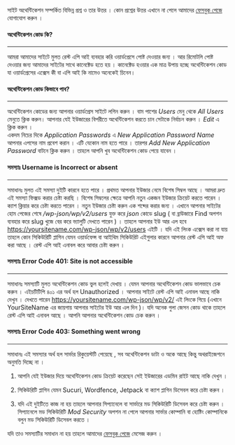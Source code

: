 সাইট অথেন্টিকেশন সম্পর্কিত বিভিন্ন প্রশ্ন ও তার উত্তর । কোন প্রশ্নের উত্তর এখানে না পেলে আমাদের [ফেসবুক পেজে](https://www.facebook.com/dghippo) যোগাযোগ করুন । 

#### অথেন্টিকেশন কোড কি?
---
আমরা আমাদের সাইটে মুলত রেস্ট এপি আই ব্যবহার করি ওয়ার্ডপ্রেসে পোষ্ট দেওয়ার জন্য । আর রিমোটলি পোষ্ট দেওয়ার জন্য আমাদের সাইটের সাথে কানেক্টেড হতে হয় । কানেক্টেড হওয়ার এক মাত্র উপায় হচ্ছে অথেন্টিকেশন কোড যা ওয়ার্ডপ্রেসের এক্সেস কী বা এপি আই কি নামেও অনেকেই চিনেন।    

#### অথেন্টিকেশন কোড কিভাবে পাব?
---

অথেন্টিকেশন কোডের জন্য আপনার ওয়ার্ডপ্রেস সাইটে লগিন করুন । বাম পাশের *Users* মেনু থেকে *All Users* মেনুতে ক্লিক করুন। আপনার যেই ইউজারের বিপরীতে অথেন্টিকেশন করতে চান সেটাকে নির্বাচন করুন । *Edit* এ ক্লিক করুন ।   
একদম নিচের দিকে *Application Passwords* এ *New Application Password Name* আপনার এপসের নাম প্রবেশ করান । এটি যেকোন নাম হতে পারে । তারপর *Add New Application Password* বাটনে ক্লিক করুন । তাহলে আপনি খুব অথেন্টিকেশন কোড পেয়ে যাবেন । 


#### সমস্যাঃ Username is Incorrect or absent
---

সমাধানঃ মুলত এই সমস্যা দুইটি কারনে হতে পারে । প্রথমত আপনার ইউজার নেমে বিশেষ সিম্বল আছে । আমরা দ্রুত এই সমস্যা ফিক্সড করার চেষ্টা করছি । বিশেষ সিম্বলের ক্ষেত্রে আপনি নতুন একজন ইউজার ক্রিয়েট করতে পারেন । ক্যাশ ক্লিয়ার করে চেষ্টা করতে পারেন । নতুন ইউজার চেষ্টা করুন এক শব্দের করার জন্য । এখানে আপনার সাইটের হোম পেজের শেষে */wp-json/wp/v2/users* যুক্ত করে *json* কোডে slug ( বা ব্রাউজারে Find অপশন ব্যবহার করে slug খুজে বের করে ভ্যালুটি দেখতে পারেন ) ।  তাহলে আপনার ইউ আর এল হবে https://yoursitename.com/wp-json/wp/v2/users এইটি । যদি এই লিংক এক্সেস করা না যায় তাহলে কোন সিকিউরিটি প্লাগিন যেমন ওয়ার্ডফেন্স বা আইথিম সিকিউরিট এইগুলার কারনে আপনার রেস্ট এপি আই অফ করা আছে । রেস্ট এপি আই এনাবল করে আবার চেষ্টা করুন । 


#### সমস্যাঃ Error Code 401: Site is not accessible
---

সমাধানঃ সমস্যাটি মুলত অথেন্টিকেশন কোড ভুল হলেই দেখায় । যেমন আপনার অথেন্টিকেশন কোড ভালভাবে চেক করুন । এইচটিটিপি ৪০১ এর অর্থ হল Unauthorized । আপনার সাইটে রেস্ট এপি আই এনাবল আছে নাকি দেখুন । দেখতে পারেন https://yoursitename.com/wp-json/wp/v2/ এই লিংকে গিয়ে (এখানে YourSiteName এর জায়গায় আপনার সাইটের ইউ আর এল দিন )। যদি অনেক গুলা জেসন কোড থাকে তাহলে রেস্ট এপি আই এনাবল আছে । আপনি আপনার অথেন্টিকেশন কোড চেক করুন । 

#### সমস্যাঃ Error Code 403: Something went wrong
---

সমাধানঃ এই সমস্যার অর্থ হল সার্ভার রিকুয়েস্টটি পেয়েছে , সব অথেন্টিকেশন ডাটা ও অকে আছে কিন্তু অথরাইজেশনে অনুমতি দিচ্ছে না । 

1. আপনি যেই ইউজার দিয়ে অথেন্টিকেশন কোড ক্রিয়েট করেছেন সেই ইউজারের এডমিন রাইট আছে নাকি দেখুন ।    

2.  সিকিউরিটি প্লাগিন যেমন Sucuri, Wordfence, Jetpack  বা ক্যাশ প্লাগিন ডিসেবল করে চেষ্টা করুন ।   
3. যদি এই দুইটিতে কাজ না হয় তাহলে আপনার সিপ্যানেলে বা সার্ভারে মড সিকিউরিটি ডিসেবল করে চেষ্টা করুন । সিপ্যানেলে মড সিকিউরিটি *Mod Security* অপশন না পেলে আপনার সার্ভার কোম্পানি বা হোষ্টিং কোম্পানিকে বলুন মড সিকিউরিটি ডিসেবল করতে । 

যদি তাও সমস্যাটির সমাধান না হয় তাহলে আমাদের [ফেসবুক পেজে](https://www.facebook.com/dghippo) মেসেজ করুন । 